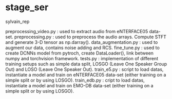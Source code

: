 # stage_ser
 sylvain_rep
 
preprocessing_video.py : used to extract audio from eNTERFACE05 data-set.
preprocessing.py : used to preprocess the audio arrays. Compute STFT and generate 3-D tensor as np.darray().
data_augmentation.py : used to augment our data, contains noise adding and RCS.
fine_tune.py : used to create DCNNs model from pytroch, create DataLoader(), link between numpy and torchvision framework.
tests.py : implementation of different training setups such as simple data split, LOSGO (Leave One Speaker Group Out) and LOSO (Leave One Speaker Out).
train_e5.py : script to load datas, instantiate a model and train on eNTERFACE05 data-set (either training on a simple split or by using LOSGO).
train_edb.py : cript to load datas, instantiate a model and train on EMO-DB data-set (either training on a simple split or by using LOSGO).

